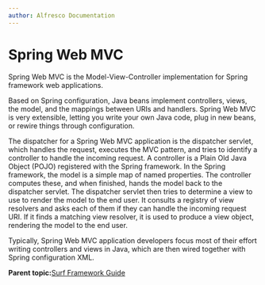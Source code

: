 ```yaml
---
author: Alfresco Documentation
---
```


# Spring Web MVC

Spring Web MVC is the Model-View-Controller implementation for Spring framework web applications.

Based on Spring configuration, Java beans implement controllers, views, the model, and the mappings between URIs and handlers. Spring Web MVC is very extensible, letting you write your own Java code, plug in new beans, or rewire things through configuration.

The dispatcher for a Spring Web MVC application is the dispatcher servlet, which handles the request, executes the MVC pattern, and tries to identify a controller to handle the incoming request. A controller is a Plain Old Java Object \(POJO\) registered with the Spring framework. In the Spring framework, the model is a simple map of named properties. The controller computes these, and when finished, hands the model back to the dispatcher servlet. The dispatcher servlet then tries to determine a view to use to render the model to the end user. It consults a registry of view resolvers and asks each of them if they can handle the incoming request URI. If it finds a matching view resolver, it is used to produce a view object, rendering the model to the end user.

Typically, Spring Web MVC application developers focus most of their effort writing controllers and views in Java, which are then wired together with Spring configuration XML.

**Parent topic:**[Surf Framework Guide](../concepts/surf-fwork-intro.md)

